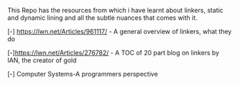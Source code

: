 This Repo has the resources from which i have learnt about linkers, static and dynamic lining and all the subtle nuances that comes with it.

[-] https://lwn.net/Articles/961117/ - A general overview of linkers, what they do

[-]https://lwn.net/Articles/276782/  - A TOC of 20 part blog on linkers by IAN, the creator of gold

[-] Computer Systems-A programmers perspective

